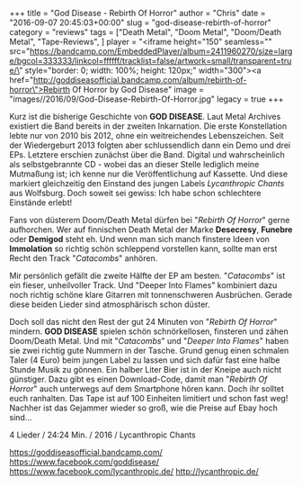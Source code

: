 +++
title = "God Disease - Rebirth Of Horror"
author = "Chris"
date = "2016-09-07 20:45:03+00:00"
slug = "god-disease-rebirth-of-horror"
category = "reviews"
tags = ["Death Metal", "Doom Metal", "Doom/Death Metal", "Tape-Reviews", ]
player = "<iframe height=\"150\" seamless=\"\" src=\"https://bandcamp.com/EmbeddedPlayer/album=2411960270/size=large/bgcol=333333/linkcol=ffffff/tracklist=false/artwork=small/transparent=true/\" style=\"border: 0; width: 100%; height: 120px;\" width=\"300\"><a href=\"http://goddiseasofficial.bandcamp.com/album/rebirth-of-horror\">Rebirth Of Horror by God Disease</a></iframe>"
image = "images//2016/09/God-Disease-Rebirth-Of-Horror.jpg"
legacy = true
+++

Kurz ist die bisherige Geschichte von **GOD DISEASE**. Laut Metal Archives existiert die Band bereits in der zweiten Inkarnation. Die erste Konstellation lebte nur von 2010 bis 2012, ohne ein weitreichendes Lebenszeichen. Seit der Wiedergeburt 2013 folgten aber schlussendlich dann ein Demo und drei EPs. Letztere erschien zunächst über die Band. Digital und wahrscheinlich als selbstgebrannte CD - wobei das an dieser Stelle lediglich meine Mutmaßung ist; ich kenne nur die Veröffentlichung auf Kassette. Und diese markiert gleichzeitig den Einstand des jungen Labels _Lycanthropic Chants_ aus Wolfsburg. Doch soweit sei gewiss: Ich habe schon schlechtere Einstände erlebt!

Fans von düsterem Doom/Death Metal dürfen bei "_Rebirth Of Horror_" gerne aufhorchen. Wer auf finnischen Death Metal der Marke **Desecresy**, **Funebre** oder **Demigod** steht eh. Und wenn man sich manch finstere Ideen von **Immolation** so richtig schön schleppend vorstellen kann, sollte man erst Recht den Track "_Catacombs_" anhören.

Mir persönlich gefällt die zweite Hälfte der EP am besten. "_Catacombs_" ist ein fieser, unheilvoller Track. Und "Deeper Into Flames" kombiniert dazu noch richtig schöne klare Gitarren mit tonnenschweren Ausbrüchen. Gerade diese beiden Lieder sind atmosphärisch schon düster.

Doch soll das nicht den Rest der gut 24 Minuten von "_Rebirth Of Horror_" mindern. **GOD DISEASE** spielen schön schnörkellosen, finsteren und zähen Doom/Death Metal. Und mit "_Catacombs_" und "_Deeper Into Flames_" haben sie zwei richtig gute Nummern in der Tasche. Grund genug einen schmalen Taler (4 Euro) beim jungen Label zu lassen und sich dafür fast eine halbe Stunde Musik zu gönnen. Ein halber Liter Bier ist in der Kneipe auch nicht günstiger. Dazu gibt es einen Download-Code, damit man "_Rebirth Of Horror_" auch unterwegs auf dem Smartphone hören kann. Doch ihr solltet euch ranhalten. Das Tape ist auf 100 Einheiten limitiert und schon fast weg! Nachher ist das Gejammer wieder so groß, wie die Preise auf Ebay hoch sind...





4 Lieder / 24:24 Min. / 2016 / Lycanthropic Chants

<a href="https://goddiseasofficial.bandcamp.com/">https://goddiseasofficial.bandcamp.com/</a>
<a href="https://www.facebook.com/goddisease/">https://www.facebook.com/goddisease/</a>
<a href="https://www.facebook.com/lycanthropic.de/">https://www.facebook.com/lycanthropic.de/</a>
<a href="http://lycanthropic.de/">http://lycanthropic.de/</a>

